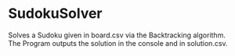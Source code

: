 # SudokuSolver
Solves a Sudoku given in board.csv via the Backtracking algorithm.  
The Program outputs the solution in the console and in solution.csv.
